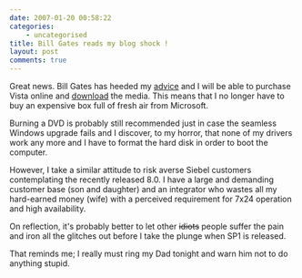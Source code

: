 ```yaml
---
date: 2007-01-20 00:58:22
categories:
    - uncategorised
title: Bill Gates reads my blog shock !
layout: post
comments: true
---
```

Great news. Bill Gates has heeded my
[advice](http://www.nbrightside.com/blog/2005/11/09/e-commerce-at-microsoft-uk/)
and I will be able to purchase Vista online and
[download](http://news.yahoo.com/s/ap/20070118/ap_on_hi_te/microsoft_vista)
the media. This means that I no longer have to buy an expensive box full
of fresh air from Microsoft.

Burning a DVD is probably still recommended just in case the seamless
Windows upgrade fails and I discover, to my horror, that none of my
drivers work any more and I have to format the hard disk in order to
boot the computer.

However, I take a similar attitude to risk averse Siebel customers
contemplating the recently released 8.0. I have a large and demanding
customer base (son and daughter) and an integrator who wastes all my
hard-earned money (wife) with a perceived requirement for 7x24 operation
and high availability.

On reflection, it's probably better to let other ~~idiots~~ people
suffer the pain and iron all the glitches out before I take the plunge
when SP1 is released.

That reminds me; I really must ring my Dad tonight and warn him not to
do anything stupid.
